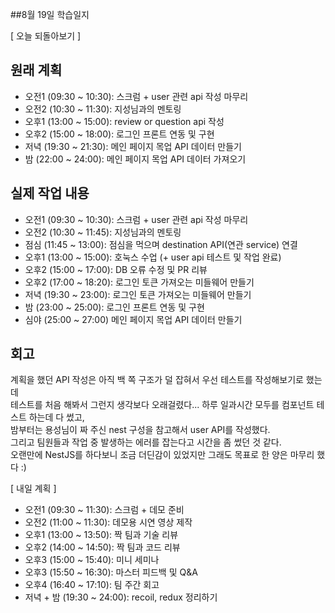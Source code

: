 ##8월 19일 학습일지

[ 오늘 되돌아보기 ]

## 원래 계획

- 오전1 (09:30 ~ 10:30): 스크럼 + user 관련 api 작성 마무리
- 오전2 (10:30 ~ 11:30): 지성님과의 멘토링
- 오후1 (13:00 ~ 15:00): review or question api 작성
- 오후2 (15:00 ~ 18:00): 로그인 프론트 연동 및 구현
- 저녁 (19:30 ~ 21:30): 메인 페이지 목업 API 데이터 만들기
- 밤 (22:00 ~ 24:00): 메인 페이지 목업 API 데이터 가져오기

## 실제 작업 내용

- 오전1 (09:30 ~ 10:30): 스크럼 + user 관련 api 작성 마무리
- 오전2 (10:30 ~ 11:45): 지성님과의 멘토링
- 점심 (11:45 ~ 13:00): 점심을 먹으며 destination API(연관 service) 연결
- 오후1 (13:00 ~ 15:00): 호눅스 수업 (+ user api 테스트 및 작업 완료)
- 오후2 (15:00 ~ 17:00): DB 오류 수정 및 PR 리뷰
- 오후2 (17:00 ~ 18:20): 로그인 토큰 가져오는 미들웨어 만들기
- 저녁 (19:30 ~ 23:00): 로그인 토큰 가져오는 미들웨어 만들기
- 밤 (23:00 ~ 25:00): 로그인 프론트 연동 및 구현
- 심야 (25:00 ~ 27:00) 메인 페이지 목업 API 데이터 만들기

## 회고

계획을 했던 API 작성은 아직 백 쪽 구조가 덜 잡혀서 우선 테스트를 작성해보기로 했는데  
테스트를 처음 해봐서 그런지 생각보다 오래걸렸다... 하루 일과시간 모두를 컴포넌트 테스트 하는데 다 썼고,  
밤부터는 용성님이 짜 주신 nest 구성을 참고해서 user API를 작성했다.  
그리고 팀원들과 작업 중 발생하는 에러를 잡는다고 시간을 좀 썼던 것 같다.  
오랜만에 NestJS를 하다보니 조금 더딘감이 있었지만 그래도 목표로 한 양은 마무리 했다 :)

[ 내일 계획 ]

- 오전1 (09:30 ~ 11:30): 스크럼 + 데모 준비
- 오전2 (11:00 ~ 11:30): 데모용 시연 영상 제작
- 오후1 (13:00 ~ 13:50): 짝 팀과 기술 리뷰
- 오후2 (14:00 ~ 14:50): 짝 팀과 코드 리뷰
- 오후3 (15:00 ~ 15:40): 미니 세미나
- 오후3 (15:50 ~ 16:30): 마스터 피드백 및 Q&A
- 오후4 (16:40 ~ 17:10): 팀 주간 회고
- 저녁 + 밤 (19:30 ~ 24:00): recoil, redux 정리하기
